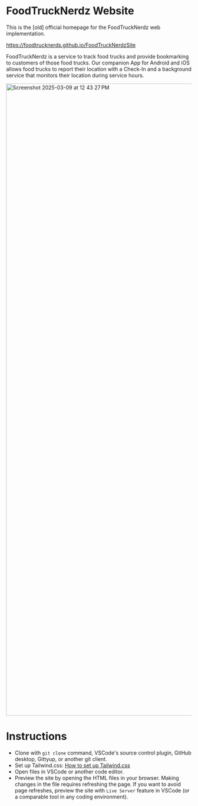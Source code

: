 # FoodTruckNerdz Website

This is the [old] official homepage for the FoodTruckNerdz web implementation.

https://foodtrucknerds.github.io/FoodTruckNerdzSite

FoodTruckNerdz is a service to track food trucks and provide bookmarking to customers of those food trucks. Our companion App for Android and iOS allows food trucks to report their location with a Check-In and a background service that monitors their location during service hours.

<img width="1710" alt="Screenshot 2025-03-09 at 12 43 27 PM" src="https://github.com/user-attachments/assets/54fd1963-43e6-4528-85b5-fd99bee0c59d" />

# Instructions

- Clone with `git clone` command, VSCode's source control plugin, GitHub desktop, Gittyup, or another git client.
- Set up Tailwind.css: [How to set up Tailwind.css](https://github.com/FoodTruckNerds/docs/blob/main/plain%20markdown/tailwind-setup-instructions.md)
- Open files in VSCode or another code editor.
- Preview the site by opening the HTML files in your browser. Making changes in the file requires refreshing the page. If you want to avoid page refreshes, preview the site with `Live Server` feature in VSCode (or a comparable tool in any coding environment).
